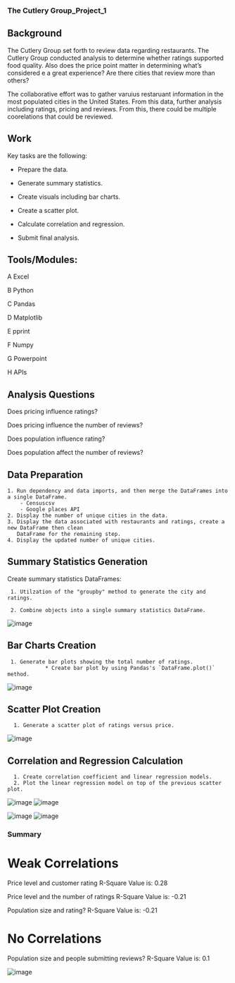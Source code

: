 ### The Cutlery Group_Project_1

## Background

The Cutlery Group set forth to review data regarding restaurants. The Cutlery Group conducted analysis to determine whether  ratings supported food quality.  Also does the price point matter in determining what’s considered e a great experience? Are there cities that review more than others? 

The collaborative effort was to gather varuius restaruant information in the most populated cities in the United States. From this data, further analysis including ratings, pricing and reviews.  From this, there could be multiple coorelations that could be reviewed.


## Work

Key tasks are the following:

* Prepare the data.

* Generate summary statistics.

* Create visuals including bar charts.

* Create a scatter plot.

* Calculate correlation and regression. 

* Submit final analysis. 

## Tools/Modules:
A Excel

B Python

C Pandas

D Matplotlib

E pprint

F Numpy

G Powerpoint

H APIs


## Analysis Questions 

Does pricing influence ratings?

Does pricing influence the number of reviews?

Does population influence rating?

Does population affect the number of reviews?

## Data Preparation

    1. Run dependency and data imports, and then merge the DataFrames into a single DataFrame.
        - Censuscsv
        - Google places API 
    2. Display the number of unique cities in the data.
    3. Display the data associated with restaurants and ratings, create a new DataFrame then clean     
       DataFrame for the remaining step.
    4. Display the updated number of unique cities.

## Summary Statistics Generation

Create summary statistics DataFrames:

     1. Utilzation of the "groupby" method to generate the city and ratings.
     
     2. Combine objects into a single summary statistics DataFrame.
    

![image](https://user-images.githubusercontent.com/99145651/166159795-04cd8b48-d4a7-418b-bc4a-1ef92e7dad3e.png)

    
## Bar Charts Creation

     1. Generate bar plots showing the total number of ratings. 
                * Create bar plot by using Pandas's `DataFrame.plot()` method.
    
  
 ![image](https://user-images.githubusercontent.com/99145651/166159829-8b12c345-8e75-4ece-8800-d916f19f8638.png)

               
## Scatter Plot Creation 
      
      1. Generate a scatter plot of ratings versus price.
      
      
  ![image](https://user-images.githubusercontent.com/99145651/166159878-01d3ef12-b05f-4edc-9723-5f0f17e57da6.png)


## Correlation and Regression Calculation 

      1. Create correlation coefficient and linear regression models. 
      2. Plot the linear regression model on top of the previous scatter plot.
      
![image](https://user-images.githubusercontent.com/99145651/166159913-80f7b651-a29e-4c46-adb7-b7004eae1ed7.png)
![image](https://user-images.githubusercontent.com/99145651/166159927-b93c1535-c920-4232-a4e6-29e6f9677a16.png)

![image](https://user-images.githubusercontent.com/99145651/166159947-55976ca9-bd6a-408d-9867-f8e42d95c4f1.png)
![image](https://user-images.githubusercontent.com/99145651/166159963-eae615f7-74a8-49f1-a4a2-a2ed63fc24ed.png)

 
### Summary

# Weak Correlations

Price level and customer rating R-Square Value is: 0.28

Price level and the number of ratings R-Square Value is: -0.21

Population size and rating? R-Square Value is: -0.21 

# No Correlations
Population size and people submitting reviews? R-Square Value is: 0.1

![image](https://user-images.githubusercontent.com/99145651/166160155-4effa2c4-672b-464f-80ab-6e123afaf80d.png)

